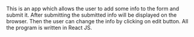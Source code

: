 This is an app which allows the user to add some info to the form and submit it.
After submitting the submitted info will be displayed on the browser.
Then the user can change the info by clicking on edit button. 
All the program is written in React JS. 